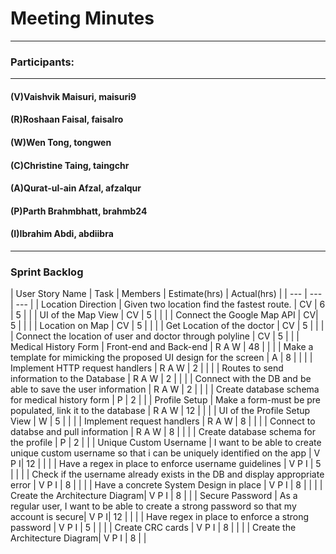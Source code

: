 # Meeting Minutes
---

### Participants:
***
#### (V)Vaishvik Maisuri, maisuri9
#### (R)Roshaan Faisal, faisalro
#### (W)Wen Tong, tongwen
#### (C)Christine Taing, taingchr
#### (A)Qurat-ul-ain Afzal, afzalqur
#### (P)Parth Brahmbhatt, brahmb24 
#### (I)Ibrahim Abdi, abdiibra
***

### Sprint Backlog 


| User Story Name | Task | Members | Estimate(hrs) | Actual(hrs) |
| --- | --- | --- |
| Location Direction | Given two location find the fastest route. | CV | 6 | 5 |
| | UI of the Map View | CV  | 5 |  |
| | Connect the Google Map API  | CV| 5 |  |
| | Location on Map | CV  | 5 |  |
| | Get Location of the doctor  | CV | 5 |  |
| | Connect the location of user and doctor through polyline | CV | 5 |  |
| Medical History Form | Front-end and Back-end | R A W | 48 |  |
| | Make a template for mimicking the proposed UI design for the screen | A | 8 |  |
| | Implement HTTP request handlers | R A W  | 2 |  |
| | Routes to send information to the Database | R A W  | 2 |  |
| | Connect with the DB and be able to save the user information | R A W  | 2 |  |
| | Create database schema for medical history form | P  | 2 |  |
| Profile Setup | Make a form-must be pre populated, link it to the database | R A W | 12 |  |
| | UI of the Profile Setup View | W  | 5 |  |
| | Implement request handlers | R A W  | 8 |  |
| | Connect to databse and pull information | R A W  | 8 |  |
| | Create database schema for the profile | P  | 2 |  |
| Unique Custom Username | I want to be able to create unique custom username so that i can be uniquely identified on the app | V P I| 12 |  |
| | Have a regex in place to enforce username guidelines | V P I  | 5 |  |
| | Check if the username already exists in the DB and display appropriate error | V P I  | 8 |  |
| | Have a concrete System Design in place | V P I  | 8 |  |
| | Create the Architecture Diagram| V P I  | 8 |  |
| Secure Password | As a regular user, I want to be able to create a strong password so that my account is secure| V P I| 12 |  |
| | Have regex in place to enforce a strong password | V P I  | 5 |  |
| | Create CRC cards | V P I  | 8 |  |
| | Create the Architecture Diagram| V P I  | 8 |  |



